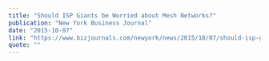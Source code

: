 ```yaml
---
title: "Should ISP Giants be Worried about Mesh Networks?"
publication: "New York Business Journal"
date: "2015-10-07"
link: "https://www.bizjournals.com/newyork/news/2015/10/07/should-isp-giants-be-worried-about-mesh-network.html"
quote: ""
---
```

